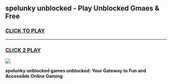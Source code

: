 
## spelunky unblocked - Play Unblocked Gmaes & Free
<h3>
<a href="https://news.freeplayer.one?title=spelunky_unblocked&ref=16F">CLICK TO PLAY</a></h3>
<hr>

<h3>
<a href="https://news.freeplayer.one?title=spelunky_unblocked&ref=16F">CLICK 2 PLAY</a>
  
</h3>

<a href="https://news.freeplayer.one?title=spelunky_unblocked&ref=16F/"><img src="https://clearcache.store/games.png"></a>


**spelunky unblocked games unblocked: Your Gateway to Fun and Accessible Online Gaming**
